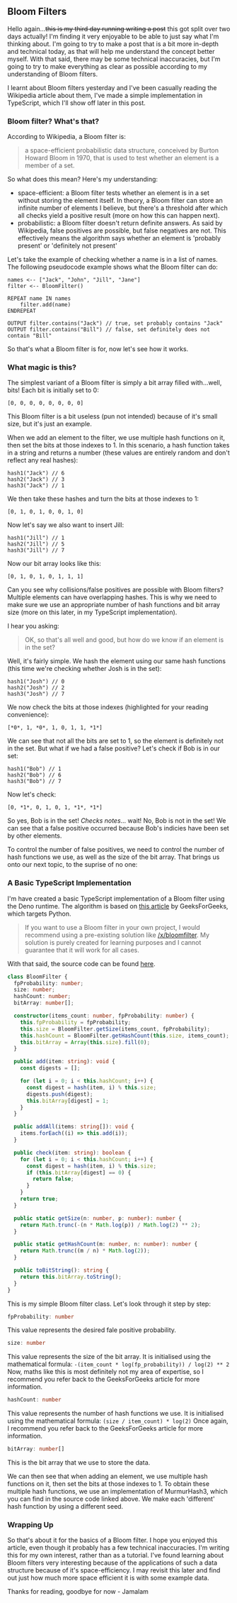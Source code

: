 ## Bloom Filters

Hello again...~~this is my third day running writing a post~~ this got split over two days actually! I'm finding it very enjoyable to be able to just say what I'm thinking about. I'm going to try to make a post that is a bit more in-depth and technical today, as that will help me understand the concept better myself. With that said, there may be some technical inaccuracies, but I'm going to try to make everything as clear as possible according to my understanding of Bloom filters.

I learnt about Bloom filters yesterday and I've been casually reading the Wikipedia article about them, I've made a simple implementation in TypeScript, which I'll show off later in this post.

### Bloom filter? What's that?

According to Wikipedia, a Bloom filter is:

> a space-efficient probabilistic data structure, conceived by Burton Howard Bloom in 1970, that is used to test whether an element is a member of a set.

So what does this mean? Here's my understanding:

- space-efficient: a Bloom filter tests whether an element is in a set without storing the element itself. In theory, a Bloom filter can store an infinite number of elements I believe, but there's a threshold after which all checks yield a positive result (more on how this can happen next).
- probabilistic: a Bloom filter doesn't return definite answers. As said by Wikipedia, false positives are possible, but false negatives are not. This effectively means the algorithm says whether an element is 'probably present' or 'definitely not present'

Let's take the example of checking whether a name is in a list of names. The following pseudocode example shows what the Bloom filter can do:

```
names <-- ["Jack", "John", "Jill", "Jane"]
filter <-- BloomFilter()

REPEAT name IN names
    filter.add(name)
ENDREPEAT

OUTPUT filter.contains("Jack") // true, set probably contains "Jack"
OUTPUT filter.contains("Bill") // false, set definitely does not contain "Bill"
```

So that's what a Bloom filter is for, now let's see how it works.

### What magic is this?

The simplest variant of a Bloom filter is simply a bit array filled with...well, bits! Each bit is initially set to 0:

```
[0, 0, 0, 0, 0, 0, 0, 0]
```

This Bloom filter is a bit useless (pun not intended) because of it's small size, but it's just an example.

When we add an element to the filter, we use multiple hash functions on it, then set the bits at those indexes to 1. In this scenario, a hash function takes in a string and returns a number (these values are entirely random and don't reflect any real hashes):

```
hash1("Jack") // 6
hash2("Jack") // 3
hash3("Jack") // 1
```

We then take these hashes and turn the bits at those indexes to 1:

```
[0, 1, 0, 1, 0, 0, 1, 0]
```

Now let's say we also want to insert Jill:

```
hash1("Jill") // 1
hash2("Jill") // 5
hash3("Jill") // 7
```

Now our bit array looks like this:

```
[0, 1, 0, 1, 0, 1, 1, 1]
```

Can you see why collisions/false positives are possible with Bloom filters? Multiple elements can have overlapping hashes. This is why we need to make sure we use an appropriate number of hash functions and bit array size (more on this later, in my TypeScript implementation).

I hear you asking:

> OK, so that's all well and good, but how do we know if an element is in the set?

Well, it's fairly simple. We hash the element using our same hash functions (this time we're checking whether Josh is in the set):

```
hash1("Josh") // 0
hash2("Josh") // 2
hash3("Josh") // 7
```

We now check the bits at those indexes (highlighted for your reading convenience):

```
[*0*, 1, *0*, 1, 0, 1, 1, *1*]
```

We can see that not all the bits are set to 1, so the element is definitely not in the set. But what if we had a false positive? Let's check if Bob is in our set:

```
hash1("Bob") // 1
hash2("Bob") // 6
hash3("Bob") // 7
```

Now let's check:

```
[0, *1*, 0, 1, 0, 1, *1*, *1*]
```

So yes, Bob is in the set! _Checks notes_... wait! No, Bob is not in the set! We can see that a false positive occurred because Bob's indicies have been set by other elements.

To control the number of false positives, we need to control the number of hash functions we use, as well as the size of the bit array. That brings us onto our next topic, to the suprise of no one:

### A Basic TypeScript Implementation

I'm have created a basic TypeScript implementation of a Bloom filter using the Deno runtime. The algorithm is based on [this article](https://www.geeksforgeeks.org/bloom-filters-introduction-and-python-implementation/) by GeeksForGeeks, which targets Python.

> If you want to use a Bloom filter in your own project, I would recommend using a pre-existing solution like [/x/bloomfilter](https://deno.land/x/bloomfilter@v2.3.0). My solution is purely created for learning purposes and I cannot guarantee that it will work for all cases.

With that said, the source code can be found [here](https://github.com/Jamalam360/bloom).

```ts
class BloomFilter {
  fpProbability: number;
  size: number;
  hashCount: number;
  bitArray: number[];

  constructor(items_count: number, fpProbability: number) {
    this.fpProbability = fpProbability;
    this.size = BloomFilter.getSize(items_count, fpProbability);
    this.hashCount = BloomFilter.getHashCount(this.size, items_count);
    this.bitArray = Array(this.size).fill(0);
  }

  public add(item: string): void {
    const digests = [];

    for (let i = 0; i < this.hashCount; i++) {
      const digest = hash(item, i) % this.size;
      digests.push(digest);
      this.bitArray[digest] = 1;
    }
  }

  public addAll(items: string[]): void {
    items.forEach((i) => this.add(i));
  }

  public check(item: string): boolean {
    for (let i = 0; i < this.hashCount; i++) {
      const digest = hash(item, i) % this.size;
      if (this.bitArray[digest] == 0) {
        return false;
      }
    }
    return true;
  }

  public static getSize(n: number, p: number): number {
    return Math.trunc(-(n * Math.log(p)) / Math.log(2) ** 2);
  }

  public static getHashCount(m: number, n: number): number {
    return Math.trunc((m / n) * Math.log(2));
  }

  public toBitString(): string {
    return this.bitArray.toString();
  }
}
```

This is my simple Bloom filter class. Let's look through it step by step:

```ts
fpProbability: number
```
This value represents the desired fale positive probability.

```ts
size: number
```
This value represents the size of the bit array. It is initialised using the mathematical formula:
`-(item_count * log(fp_probability)) / log(2) ** 2`
Now, maths like this is most definitely not my area of expertise, so I recommend you refer back to the GeeksForGeeks article for more information.

```ts
hashCount: number
```
This value represents the number of hash functions we use. It is initialised using the mathematical formula:
`(size / item_count) * log(2)`
Once again, I recommend you refer back to the GeeksForGeeks article for more information.

```ts
bitArray: number[]
```
This is the bit array that we use to store the data.

We can then see that when adding an element, we use multiple hash functions on it, then set the bits at those indexes to 1. To obtain these multiple hash functions, we use an implementation of MurmurHash3, which you can find in the source code linked above. We make each 'different' hash function by using a different seed.

### Wrapping Up

So that's about it for the basics of a Bloom filter. I hope you enjoyed this article, even though it probably has a few technical inaccuracies. I'm writing this for my own interest, rather than as a tutorial. I've found learning about Bloom filters very interesting because of the applications of such a data structure because of it's space-efficiency. I may revisit this later and find out just how much more space efficient it is with some example data.

Thanks for reading, goodbye for now - Jamalam